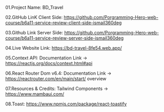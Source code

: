 01.Project Name: BD_Travel

02.GitHub LinK Client Side: https://github.com/Porgramming-Hero-web-course/b6a11-service-review-client-side-ismail360deg

03.Github Link Server Side: https://github.com/Porgramming-Hero-web-course/b6a11-service-review-server-side-ismail360deg

04.Live Website Link: https://bd-travel-8fe54.web.app/

05.Context API: Documentation Link -> https://reactjs.org/docs/context.html#api

06.React Router Dom v6.4: Documentation Link -> https://reactrouter.com/en/main/start/ overview

07.Resources & Credits: Tailwind Components -> https://www.mambaui.com/

08.Toast: https://www.npmjs.com/package/react-toastify